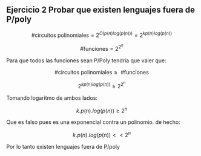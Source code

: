 ## Ejercicio 2 Probar que existen lenguajes fuera de P/poly

$$\text{ \# circuitos polinomiales} = 2^{O(p(n)log(p(n)))} = 2^{k p(n) log(p(n))}$$ 

$$\text{ \# funciones} = 2^{2^{n}}$$

Para que todos las funciones sean P/Poly tendria que valer que:

$$\text{ \# circuitos polinomiales} \geq \text{ \# funciones}$$

$$2^{k p(n) log(p(n))} \geq 2^{2^{n}}$$

Tomando logaritmo de ambos lados:

$$k.p(n).log(p(n)) \geq 2^{n}$$

Que es falso pues es una exponencial contra un polinomio. de hecho:

$$k.p(n).log(p(n)) << 2^{n}$$

Por lo tanto existen lenguajes fuera de P/poly
